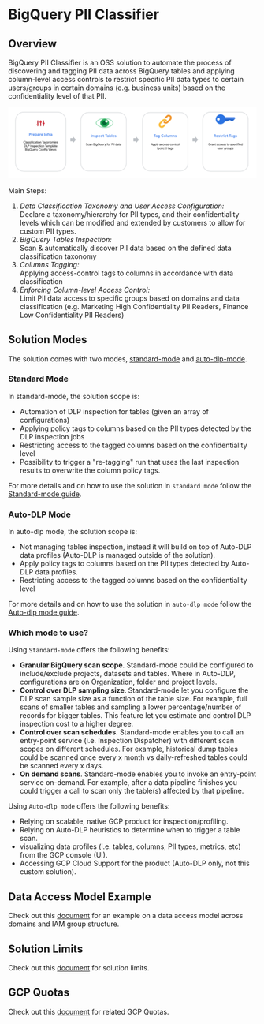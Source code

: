 # BigQuery PII Classifier

## Overview

BigQuery PII Classifier is an OSS solution to automate the process of discovering and tagging
PII data across BigQuery tables and applying column-level access controls to restrict 
specific PII data types to certain users/groups in certain domains (e.g. business units)
based on the confidentiality level of that PII.

![alt text](diagrams/summary.png)

Main Steps:

1. *Data Classification Taxonomy and User Access Configuration:*  
   Declare a taxonomy/hierarchy for PII types, and their confidentiality levels which can be modified and extended by customers to allow for custom PII types. 
2. *BigQuery Tables Inspection:*  
   Scan & automatically discover PII data based on the defined data classification taxonomy
3. *Columns Tagging:*  
   Applying access-control tags to columns in accordance with data classification 
4. *Enforcing Column-level Access Control:*  
    Limit PII data access to specific groups based on domains and data classification (e.g. Marketing High Confidentiality PII Readers, Finance Low Confidentiality PII Readers)  

## Solution Modes
The solution comes with two modes, [standard-mode](guide-standard-dlp.md) and [auto-dlp-mode](guide-auto-dlp.md).

### Standard Mode

In standard-mode, the solution scope is:
* Automation of DLP inspection for tables (given an array of configurations)
* Applying policy tags to columns based on the PII types detected by the DLP inspection jobs
* Restricting access to the tagged columns based on the confidentiality level
* Possibility to trigger a "re-tagging" run that uses the last inspection results to overwrite the column policy tags.

For more details and on how to use the solution in `standard mode` follow the [Standard-mode guide](docs/guide-standard-dlp.md).

### Auto-DLP Mode 

In auto-dlp mode, the solution scope is:
* Not managing tables inspection, instead it will build on top of Auto-DLP data profiles (Auto-DLP is managed outside of the solution).
* Apply policy tags to columns based on the PII types detected by Auto-DLP data profiles.
* Restricting access to the tagged columns based on the confidentiality level

For more details and on how to use the solution in `auto-dlp mode` follow the [Auto-dlp mode guide](docs/guide-auto-dlp.md).

### Which mode to use?

Using `Standard-mode` offers the following benefits:
* **Granular BigQuery scan scope**. Standard-mode could be configured to include/exclude projects, datasets and tables. Where in Auto-DLP, configurations 
are on Organization, folder and project levels. 
* **Control over DLP sampling size**. Standard-mode let you configure the DLP scan sample size as a function of the table size. For example, full scans of smaller tables
and sampling a lower percentage/number of records for bigger tables. This feature let you estimate and control DLP inspection cost to a higher degree.
* **Control over scan schedules**. Standard-mode enables you to call an entry-point service (i.e. Inspection Dispatcher) with different scan scopes on different schedules.
For example, historical dump tables could be scanned once every x month vs daily-refreshed tables could be scanned every x days.
* **On demand scans**. Standard-mode enables you to invoke an entry-point service on-demand. For example, after a data pipeline 
finishes you could trigger a call to scan only the table(s) affected by that pipeline.    

Using `Auto-dlp mode` offers the following benefits:
* Relying on scalable, native GCP product for inspection/profiling.
* Relying on Auto-DLP heuristics to determine when to trigger a table scan. 
* visualizing data profiles (i.e. tables, columns, PII types, metrics, etc) from the GCP console (UI).
* Accessing GCP Cloud Support for the product (Auto-DLP only, not this custom solution).

## Data Access Model Example
 
  Check out this [document](docs/common-iam-example.md) for an example on a data access
  model across domains and IAM group structure.

 ## Solution Limits
  
 Check out this [document](docs/common-limits.md) for solution limits.
 
 ## GCP Quotas
 
 Check out this [document](docs/common-quotas.md) for related GCP Quotas.